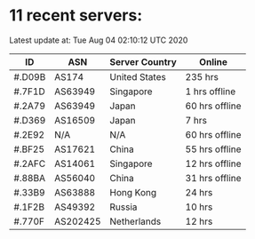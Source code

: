 # 11 recent servers:

Latest update at: Tue Aug 04 02:10:12 UTC 2020

| ID | ASN | Server Country | Online |
| -- | --- | -------------- | ------ |
| #.D09B | AS174 | United States | 235 hrs |
| #.7F1D | AS63949 | Singapore | 1 hrs offline |
| #.2A79 | AS63949 | Japan | 60 hrs offline |
| #.D369 | AS16509 | Japan | 7 hrs |
| #.2E92 | N/A | N/A | 60 hrs offline |
| #.BF25 | AS17621 | China | 55 hrs offline |
| #.2AFC | AS14061 | Singapore | 12 hrs offline |
| #.88BA | AS56040 | China | 31 hrs offline |
| #.33B9 | AS63888 | Hong Kong | 24 hrs |
| #.1F2B | AS49392 | Russia | 10 hrs |
| #.770F | AS202425 | Netherlands | 12 hrs |


